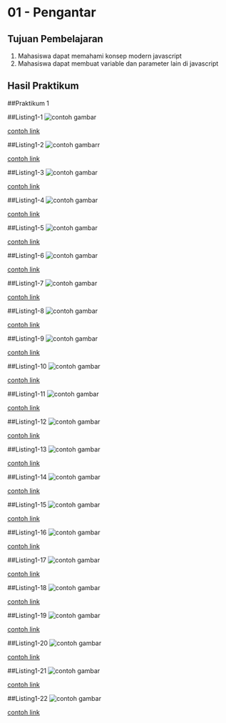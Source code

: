 # 01 - Pengantar

## Tujuan Pembelajaran

1. Mahasiswa dapat memahami konsep modern javascript
2. Mahasiswa dapat membuat variable dan parameter lain di javascript

## Hasil Praktikum

##Praktikum 1

##Listing1-1
![contoh gambar](img/Listing1_1.JPG)

[contoh link](../../src/01_pengantar/listing1-1/listing1_1.js)


##Listing1-2
![contoh gambarr](img/Listing1_2.JPG)

[contoh link](../../src/01_pengantar/listing1-1/listing1_2.js)

##Listing1-3
![contoh gambar](img/Listing1_3.JPG)

[contoh link](../../src/01_pengantar/listing1-1/listing1_3.js)

##Listing1-4
![contoh gambar](img/Listing1_4.JPG)

[contoh link](../../src/01_pengantar/listing1-1/listing1_4.js)

##Listing1-5
![contoh gambar](img/Listing1_5.JPG)

[contoh link](../../src/01_pengantar/listing1-1/listing1_5.js)

##Listing1-6
![contoh gambar](img/Listing1_6.JPG)

[contoh link](../../src/01_pengantar/listing1-1/listing1_6.js)

##Listing1-7
![contoh gambar](img/Listing1_7.JPG)

[contoh link](../../src/01_pengantar/listing1-1/listing1_7.js)

##Listing1-8
![contoh gambar](img/Listing1_8.JPG)

[contoh link](../../src/01_pengantar/listing1-1/listing1_8.js)

##Listing1-9
![contoh gambar](img/Listing1_9.JPG)

[contoh link](../../src/01_pengantar/listing1-1/listing1_9.js)

##Listing1-10
![contoh gambar](img/Listing1_10.JPG)

[contoh link](../../src/01_pengantar/listing1-1/listing1_10.js)

##Listing1-11
![contoh gambar](img/Listing1_11.JPG)

[contoh link](../../src/01_pengantar/listing1-1/listing1_11.js)

##Listing1-12
![contoh gambar](img/Listing1_12.JPG)

[contoh link](../../src/01_pengantar/listing1-1/listing1_12.js)

##Listing1-13
![contoh gambar](img/Listing1_13.JPG)

[contoh link](../../src/01_pengantar/listing1-1/listing1_13.js)

##Listing1-14
![contoh gambar](img/Listing1_14.JPG)

[contoh link](../../src/01_pengantar/listing1-1/listing1_14.js)

##Listing1-15
![contoh gambar](img/Listing1_15.JPG)

[contoh link](../../src/01_pengantar/listing1-1/listing1_15.js)

##Listing1-16
![contoh gambar](img/Listing1_16.JPG)

[contoh link](../../src/01_pengantar/listing1-1/listing1_16.js)

##Listing1-17
![contoh gambar](img/Listing1_17.JPG)

[contoh link](../../src/01_pengantar/listing1-1/listing1_17.js)

##Listing1-18
![contoh gambar](img/Listing1_18.JPG)

[contoh link](../../src/01_pengantar/listing1-1/listing1_18.js)

##Listing1-19
![contoh gambar](img/Listing1_19.JPG)

[contoh link](../../src/01_pengantar/listing1-1/listing1_19.js)

##Listing1-20
![contoh gambar](img/Listing1_20.JPG)

[contoh link](../../src/01_pengantar/listing1-1/listing1_1.js)

##Listing1-21
![contoh gambar](img/Listing1_21.JPG)

[contoh link](../../src/01_pengantar/listing1-1/listing1_1.js)

##Listing1-22
![contoh gambar](img/Listing1_22.JPG)

[contoh link](../../src/01_pengantar/listing1-1/listing1_1.js)

